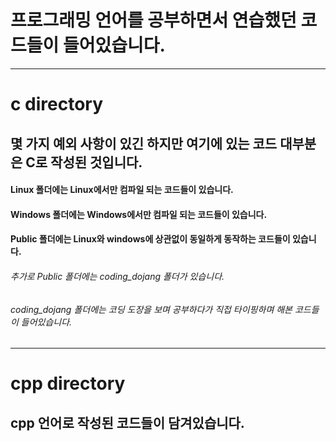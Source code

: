 # 프로그래밍 언어를 공부하면서 연습했던 코드들이 들어있습니다.
---

# c directory
## 몇 가지 예외 사항이 있긴 하지만 여기에 있는 코드 대부분은 C로 작성된 것입니다.
#### Linux 폴더에는 Linux에서만 컴파일 되는 코드들이 있습니다.
#### Windows 폴더에는 Windows에서만 컴파일 되는 코드들이 있습니다.
#### Public 폴더에는 Linux와 windows에 상관없이 동일하게 동작하는 코드들이 있습니다.
###### 추가로 Public 폴더에는 coding_dojang 폴더가 있습니다.
###### coding_dojang 폴더에는 코딩 도장을 보며 공부하다가 직접 타이핑하며 해본 코드들이 들어있습니다.

---
# cpp directory
## cpp 언어로 작성된 코드들이 담겨있습니다.
